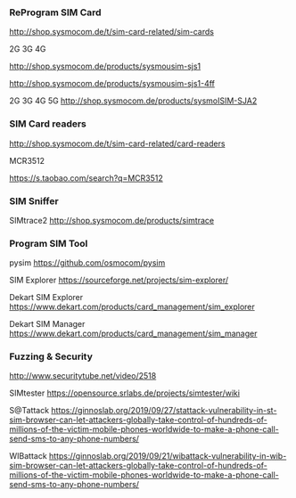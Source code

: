 ### ReProgram SIM Card

http://shop.sysmocom.de/t/sim-card-related/sim-cards

2G 3G 4G

http://shop.sysmocom.de/products/sysmousim-sjs1

http://shop.sysmocom.de/products/sysmousim-sjs1-4ff

2G 3G 4G 5G
http://shop.sysmocom.de/products/sysmoISIM-SJA2

### SIM Card readers

http://shop.sysmocom.de/t/sim-card-related/card-readers


MCR3512

https://s.taobao.com/search?q=MCR3512


### SIM Sniffer

SIMtrace2
http://shop.sysmocom.de/products/simtrace


### Program SIM Tool

pysim
https://github.com/osmocom/pysim

SIM Explorer
https://sourceforge.net/projects/sim-explorer/

Dekart SIM Explorer
https://www.dekart.com/products/card_management/sim_explorer

Dekart SIM Manager
https://www.dekart.com/products/card_management/sim_manager

### Fuzzing & Security

http://www.securitytube.net/video/2518

SIMtester
https://opensource.srlabs.de/projects/simtester/wiki


S@Tattack
https://ginnoslab.org/2019/09/27/stattack-vulnerability-in-st-sim-browser-can-let-attackers-globally-take-control-of-hundreds-of-millions-of-the-victim-mobile-phones-worldwide-to-make-a-phone-call-send-sms-to-any-phone-numbers/

WIBattack
https://ginnoslab.org/2019/09/21/wibattack-vulnerability-in-wib-sim-browser-can-let-attackers-globally-take-control-of-hundreds-of-millions-of-the-victim-mobile-phones-worldwide-to-make-a-phone-call-send-sms-to-any-phone-numbers/

